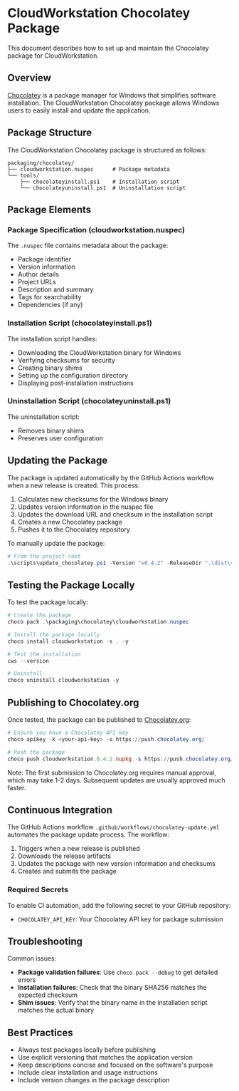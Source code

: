 # CloudWorkstation Chocolatey Package

This document describes how to set up and maintain the Chocolatey package for CloudWorkstation.

## Overview

[Chocolatey](https://chocolatey.org/) is a package manager for Windows that simplifies software installation. The CloudWorkstation Chocolatey package allows Windows users to easily install and update the application.

## Package Structure

The CloudWorkstation Chocolatey package is structured as follows:

```
packaging/chocolatey/
├── cloudworkstation.nuspec      # Package metadata
└── tools/
    ├── chocolateyinstall.ps1    # Installation script
    └── chocolateyuninstall.ps1  # Uninstallation script
```

## Package Elements

### Package Specification (cloudworkstation.nuspec)

The `.nuspec` file contains metadata about the package:

- Package identifier
- Version information
- Author details
- Project URLs
- Description and summary
- Tags for searchability
- Dependencies (if any)

### Installation Script (chocolateyinstall.ps1)

The installation script handles:

- Downloading the CloudWorkstation binary for Windows
- Verifying checksums for security
- Creating binary shims
- Setting up the configuration directory
- Displaying post-installation instructions

### Uninstallation Script (chocolateyuninstall.ps1)

The uninstallation script:

- Removes binary shims
- Preserves user configuration

## Updating the Package

The package is updated automatically by the GitHub Actions workflow when a new release is created. This process:

1. Calculates new checksums for the Windows binary
2. Updates version information in the nuspec file
3. Updates the download URL and checksum in the installation script
4. Creates a new Chocolatey package
5. Pushes it to the Chocolatey repository

To manually update the package:

```powershell
# From the project root
.\scripts\update_chocolatey.ps1 -Version "v0.4.2" -ReleaseDir ".\dist\v0.4.2"
```

## Testing the Package Locally

To test the package locally:

```powershell
# Create the package
choco pack .\packaging\chocolatey\cloudworkstation.nuspec

# Install the package locally
choco install cloudworkstation -s . -y

# Test the installation
cws --version

# Uninstall
choco uninstall cloudworkstation -y
```

## Publishing to Chocolatey.org

Once tested, the package can be published to [Chocolatey.org](https://chocolatey.org/):

```powershell
# Ensure you have a Chocolatey API key
choco apikey -k <your-api-key> -s https://push.chocolatey.org/

# Push the package
choco push cloudworkstation.0.4.2.nupkg -s https://push.chocolatey.org/
```

Note: The first submission to Chocolatey.org requires manual approval, which may take 1-2 days. Subsequent updates are usually approved much faster.

## Continuous Integration

The GitHub Actions workflow `.github/workflows/chocolatey-update.yml` automates the package update process. The workflow:

1. Triggers when a new release is published
2. Downloads the release artifacts
3. Updates the package with new version information and checksums
4. Creates and submits the package

### Required Secrets

To enable CI automation, add the following secret to your GitHub repository:

- `CHOCOLATEY_API_KEY`: Your Chocolatey API key for package submission

## Troubleshooting

Common issues:

- **Package validation failures**: Use `choco pack --debug` to get detailed errors
- **Installation failures**: Check that the binary SHA256 matches the expected checksum
- **Shim issues**: Verify that the binary name in the installation script matches the actual binary

## Best Practices

- Always test packages locally before publishing
- Use explicit versioning that matches the application version
- Keep descriptions concise and focused on the software's purpose
- Include clear installation and usage instructions
- Include version changes in the package description